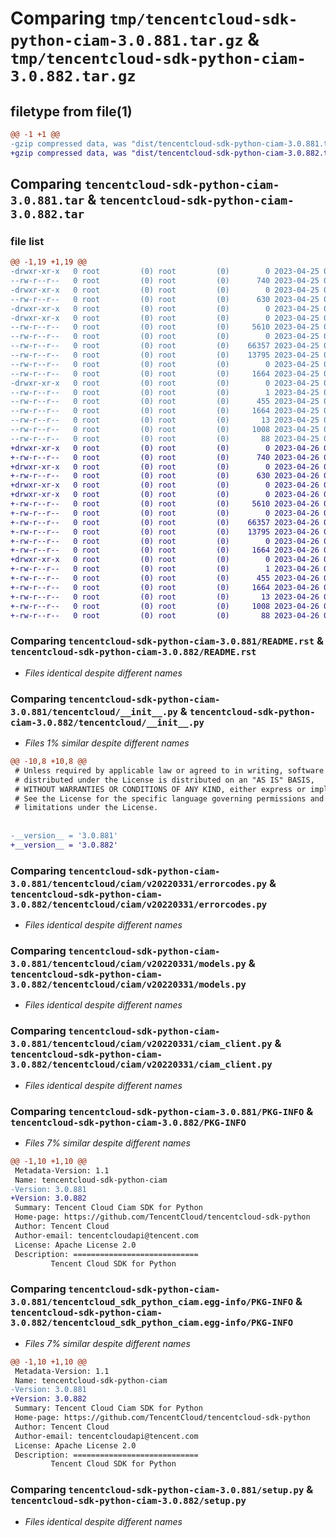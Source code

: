 # Comparing `tmp/tencentcloud-sdk-python-ciam-3.0.881.tar.gz` & `tmp/tencentcloud-sdk-python-ciam-3.0.882.tar.gz`

## filetype from file(1)

```diff
@@ -1 +1 @@
-gzip compressed data, was "dist/tencentcloud-sdk-python-ciam-3.0.881.tar", last modified: Tue Apr 25 00:29:36 2023, max compression
+gzip compressed data, was "dist/tencentcloud-sdk-python-ciam-3.0.882.tar", last modified: Wed Apr 26 03:05:10 2023, max compression
```

## Comparing `tencentcloud-sdk-python-ciam-3.0.881.tar` & `tencentcloud-sdk-python-ciam-3.0.882.tar`

### file list

```diff
@@ -1,19 +1,19 @@
-drwxr-xr-x   0 root         (0) root         (0)        0 2023-04-25 00:29:36.000000 tencentcloud-sdk-python-ciam-3.0.881/
--rw-r--r--   0 root         (0) root         (0)      740 2023-04-25 00:29:35.000000 tencentcloud-sdk-python-ciam-3.0.881/README.rst
-drwxr-xr-x   0 root         (0) root         (0)        0 2023-04-25 00:29:36.000000 tencentcloud-sdk-python-ciam-3.0.881/tencentcloud/
--rw-r--r--   0 root         (0) root         (0)      630 2023-04-25 00:29:35.000000 tencentcloud-sdk-python-ciam-3.0.881/tencentcloud/__init__.py
-drwxr-xr-x   0 root         (0) root         (0)        0 2023-04-25 00:29:36.000000 tencentcloud-sdk-python-ciam-3.0.881/tencentcloud/ciam/
-drwxr-xr-x   0 root         (0) root         (0)        0 2023-04-25 00:29:36.000000 tencentcloud-sdk-python-ciam-3.0.881/tencentcloud/ciam/v20220331/
--rw-r--r--   0 root         (0) root         (0)     5610 2023-04-25 00:29:35.000000 tencentcloud-sdk-python-ciam-3.0.881/tencentcloud/ciam/v20220331/errorcodes.py
--rw-r--r--   0 root         (0) root         (0)        0 2023-04-25 00:29:35.000000 tencentcloud-sdk-python-ciam-3.0.881/tencentcloud/ciam/v20220331/__init__.py
--rw-r--r--   0 root         (0) root         (0)    66357 2023-04-25 00:29:35.000000 tencentcloud-sdk-python-ciam-3.0.881/tencentcloud/ciam/v20220331/models.py
--rw-r--r--   0 root         (0) root         (0)    13795 2023-04-25 00:29:35.000000 tencentcloud-sdk-python-ciam-3.0.881/tencentcloud/ciam/v20220331/ciam_client.py
--rw-r--r--   0 root         (0) root         (0)        0 2023-04-25 00:29:35.000000 tencentcloud-sdk-python-ciam-3.0.881/tencentcloud/ciam/__init__.py
--rw-r--r--   0 root         (0) root         (0)     1664 2023-04-25 00:29:36.000000 tencentcloud-sdk-python-ciam-3.0.881/PKG-INFO
-drwxr-xr-x   0 root         (0) root         (0)        0 2023-04-25 00:29:36.000000 tencentcloud-sdk-python-ciam-3.0.881/tencentcloud_sdk_python_ciam.egg-info/
--rw-r--r--   0 root         (0) root         (0)        1 2023-04-25 00:29:36.000000 tencentcloud-sdk-python-ciam-3.0.881/tencentcloud_sdk_python_ciam.egg-info/dependency_links.txt
--rw-r--r--   0 root         (0) root         (0)      455 2023-04-25 00:29:36.000000 tencentcloud-sdk-python-ciam-3.0.881/tencentcloud_sdk_python_ciam.egg-info/SOURCES.txt
--rw-r--r--   0 root         (0) root         (0)     1664 2023-04-25 00:29:36.000000 tencentcloud-sdk-python-ciam-3.0.881/tencentcloud_sdk_python_ciam.egg-info/PKG-INFO
--rw-r--r--   0 root         (0) root         (0)       13 2023-04-25 00:29:36.000000 tencentcloud-sdk-python-ciam-3.0.881/tencentcloud_sdk_python_ciam.egg-info/top_level.txt
--rw-r--r--   0 root         (0) root         (0)     1008 2023-04-25 00:29:35.000000 tencentcloud-sdk-python-ciam-3.0.881/setup.py
--rw-r--r--   0 root         (0) root         (0)       88 2023-04-25 00:29:36.000000 tencentcloud-sdk-python-ciam-3.0.881/setup.cfg
+drwxr-xr-x   0 root         (0) root         (0)        0 2023-04-26 03:05:10.000000 tencentcloud-sdk-python-ciam-3.0.882/
+-rw-r--r--   0 root         (0) root         (0)      740 2023-04-26 03:05:10.000000 tencentcloud-sdk-python-ciam-3.0.882/README.rst
+drwxr-xr-x   0 root         (0) root         (0)        0 2023-04-26 03:05:10.000000 tencentcloud-sdk-python-ciam-3.0.882/tencentcloud/
+-rw-r--r--   0 root         (0) root         (0)      630 2023-04-26 03:05:10.000000 tencentcloud-sdk-python-ciam-3.0.882/tencentcloud/__init__.py
+drwxr-xr-x   0 root         (0) root         (0)        0 2023-04-26 03:05:10.000000 tencentcloud-sdk-python-ciam-3.0.882/tencentcloud/ciam/
+drwxr-xr-x   0 root         (0) root         (0)        0 2023-04-26 03:05:10.000000 tencentcloud-sdk-python-ciam-3.0.882/tencentcloud/ciam/v20220331/
+-rw-r--r--   0 root         (0) root         (0)     5610 2023-04-26 03:05:10.000000 tencentcloud-sdk-python-ciam-3.0.882/tencentcloud/ciam/v20220331/errorcodes.py
+-rw-r--r--   0 root         (0) root         (0)        0 2023-04-26 03:05:10.000000 tencentcloud-sdk-python-ciam-3.0.882/tencentcloud/ciam/v20220331/__init__.py
+-rw-r--r--   0 root         (0) root         (0)    66357 2023-04-26 03:05:10.000000 tencentcloud-sdk-python-ciam-3.0.882/tencentcloud/ciam/v20220331/models.py
+-rw-r--r--   0 root         (0) root         (0)    13795 2023-04-26 03:05:10.000000 tencentcloud-sdk-python-ciam-3.0.882/tencentcloud/ciam/v20220331/ciam_client.py
+-rw-r--r--   0 root         (0) root         (0)        0 2023-04-26 03:05:10.000000 tencentcloud-sdk-python-ciam-3.0.882/tencentcloud/ciam/__init__.py
+-rw-r--r--   0 root         (0) root         (0)     1664 2023-04-26 03:05:10.000000 tencentcloud-sdk-python-ciam-3.0.882/PKG-INFO
+drwxr-xr-x   0 root         (0) root         (0)        0 2023-04-26 03:05:10.000000 tencentcloud-sdk-python-ciam-3.0.882/tencentcloud_sdk_python_ciam.egg-info/
+-rw-r--r--   0 root         (0) root         (0)        1 2023-04-26 03:05:10.000000 tencentcloud-sdk-python-ciam-3.0.882/tencentcloud_sdk_python_ciam.egg-info/dependency_links.txt
+-rw-r--r--   0 root         (0) root         (0)      455 2023-04-26 03:05:10.000000 tencentcloud-sdk-python-ciam-3.0.882/tencentcloud_sdk_python_ciam.egg-info/SOURCES.txt
+-rw-r--r--   0 root         (0) root         (0)     1664 2023-04-26 03:05:10.000000 tencentcloud-sdk-python-ciam-3.0.882/tencentcloud_sdk_python_ciam.egg-info/PKG-INFO
+-rw-r--r--   0 root         (0) root         (0)       13 2023-04-26 03:05:10.000000 tencentcloud-sdk-python-ciam-3.0.882/tencentcloud_sdk_python_ciam.egg-info/top_level.txt
+-rw-r--r--   0 root         (0) root         (0)     1008 2023-04-26 03:05:10.000000 tencentcloud-sdk-python-ciam-3.0.882/setup.py
+-rw-r--r--   0 root         (0) root         (0)       88 2023-04-26 03:05:10.000000 tencentcloud-sdk-python-ciam-3.0.882/setup.cfg
```

### Comparing `tencentcloud-sdk-python-ciam-3.0.881/README.rst` & `tencentcloud-sdk-python-ciam-3.0.882/README.rst`

 * *Files identical despite different names*

### Comparing `tencentcloud-sdk-python-ciam-3.0.881/tencentcloud/__init__.py` & `tencentcloud-sdk-python-ciam-3.0.882/tencentcloud/__init__.py`

 * *Files 1% similar despite different names*

```diff
@@ -10,8 +10,8 @@
 # Unless required by applicable law or agreed to in writing, software
 # distributed under the License is distributed on an "AS IS" BASIS,
 # WITHOUT WARRANTIES OR CONDITIONS OF ANY KIND, either express or implied.
 # See the License for the specific language governing permissions and
 # limitations under the License.
 
 
-__version__ = '3.0.881'
+__version__ = '3.0.882'
```

### Comparing `tencentcloud-sdk-python-ciam-3.0.881/tencentcloud/ciam/v20220331/errorcodes.py` & `tencentcloud-sdk-python-ciam-3.0.882/tencentcloud/ciam/v20220331/errorcodes.py`

 * *Files identical despite different names*

### Comparing `tencentcloud-sdk-python-ciam-3.0.881/tencentcloud/ciam/v20220331/models.py` & `tencentcloud-sdk-python-ciam-3.0.882/tencentcloud/ciam/v20220331/models.py`

 * *Files identical despite different names*

### Comparing `tencentcloud-sdk-python-ciam-3.0.881/tencentcloud/ciam/v20220331/ciam_client.py` & `tencentcloud-sdk-python-ciam-3.0.882/tencentcloud/ciam/v20220331/ciam_client.py`

 * *Files identical despite different names*

### Comparing `tencentcloud-sdk-python-ciam-3.0.881/PKG-INFO` & `tencentcloud-sdk-python-ciam-3.0.882/PKG-INFO`

 * *Files 7% similar despite different names*

```diff
@@ -1,10 +1,10 @@
 Metadata-Version: 1.1
 Name: tencentcloud-sdk-python-ciam
-Version: 3.0.881
+Version: 3.0.882
 Summary: Tencent Cloud Ciam SDK for Python
 Home-page: https://github.com/TencentCloud/tencentcloud-sdk-python
 Author: Tencent Cloud
 Author-email: tencentcloudapi@tencent.com
 License: Apache License 2.0
 Description: ============================
         Tencent Cloud SDK for Python
```

### Comparing `tencentcloud-sdk-python-ciam-3.0.881/tencentcloud_sdk_python_ciam.egg-info/PKG-INFO` & `tencentcloud-sdk-python-ciam-3.0.882/tencentcloud_sdk_python_ciam.egg-info/PKG-INFO`

 * *Files 7% similar despite different names*

```diff
@@ -1,10 +1,10 @@
 Metadata-Version: 1.1
 Name: tencentcloud-sdk-python-ciam
-Version: 3.0.881
+Version: 3.0.882
 Summary: Tencent Cloud Ciam SDK for Python
 Home-page: https://github.com/TencentCloud/tencentcloud-sdk-python
 Author: Tencent Cloud
 Author-email: tencentcloudapi@tencent.com
 License: Apache License 2.0
 Description: ============================
         Tencent Cloud SDK for Python
```

### Comparing `tencentcloud-sdk-python-ciam-3.0.881/setup.py` & `tencentcloud-sdk-python-ciam-3.0.882/setup.py`

 * *Files identical despite different names*

